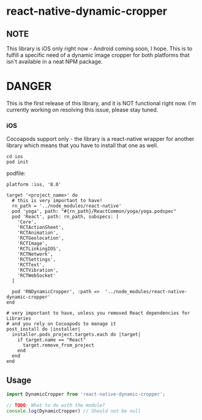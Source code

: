 
# react-native-dynamic-cropper

## NOTE

This library is iOS only right now - Android coming soon, I hope. This is to fulfill a specific need of a dynamic image cropper for both platforms that isn't available in a neat NPM package.

# DANGER

This is the first release of this library, and it is NOT functional right now. I'm currently working on resolving this issue, please stay tuned.

<!-- `$yarn add react-native-dynamic-cropper` -->

### iOS

Cocoapods support only - the library is a react-native wrapper for another library which means that you have to install that one as well.

```
cd ios
pod init
```

podfile:

```
platform :ios, '8.0'

target '<project_name>' do
  # this is very important to have!
  rn_path = '../node_modules/react-native'
  pod 'yoga', path: "#{rn_path}/ReactCommon/yoga/yoga.podspec"
  pod 'React', path: rn_path, subspecs: [
    'Core',
    'RCTActionSheet',
    'RCTAnimation',
    'RCTGeolocation',
    'RCTImage',
    'RCTLinkingIOS',
    'RCTNetwork',
    'RCTSettings',
    'RCTText',
    'RCTVibration',
    'RCTWebSocket'
  ]

  pod 'RNDynamicCropper', :path =>  '../node_modules/react-native-dynamic-cropper'
end

# very important to have, unless you removed React dependencies for Libraries 
# and you rely on Cocoapods to manage it
post_install do |installer|
  installer.pods_project.targets.each do |target|
    if target.name == "React"
      target.remove_from_project
    end
  end
end
```

## Usage
```javascript
import DynamicCropper from 'react-native-dynamic-cropper';

// TODO: What to do with the module?
console.log(DynamicCropper) // Should not be null
```
  